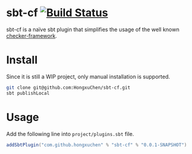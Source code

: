 # sbt-cf [![Build Status](https://travis-ci.org/HongxuChen/sbt-cf.svg?branch=master)](https://travis-ci.org/HongxuChen/sbt-cf)

sbt-cf is a naïve sbt plugin that simplifies the usage of the well known [checker-framework](https://checkerframework.org).

# Install

Since it is still a WIP project, only manual installation is supported. 

```bash
git clone git@github.com:HongxuChen/sbt-cf.git
sbt publishLocal
```

# Usage

Add the following line into `project/plugins.sbt` file.

```scala
addSbtPlugin("com.github.hongxuchen" % "sbt-cf" % "0.0.1-SNAPSHOT")
```

